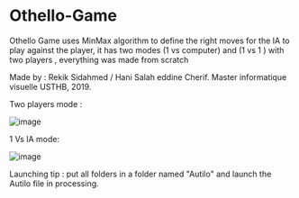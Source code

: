 # Othello-Game
Othello Game uses MinMax algorithm to define the right moves  for the IA to play against the player,  it has two modes (1 vs computer)  and (1 vs 1 ) with two players ,  everything was made from scratch 

Made by : Rekik Sidahmed / Hani Salah eddine Cherif.
Master informatique visuelle USTHB, 2019.

Two players mode :

![image](https://user-images.githubusercontent.com/44214274/121970645-42c5e580-cd77-11eb-97cd-e9eed7ebb196.png)



1 Vs IA mode: 

![image](https://user-images.githubusercontent.com/44214274/121970542-10b48380-cd77-11eb-9e23-a801963e4426.png)

Launching tip : put all folders in a folder named "Autilo" and launch the Autilo file in processing.
